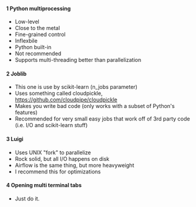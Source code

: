 


#### 1 Python multiprocessing

+ Low-level
+ Close to the metal
+ Fine-grained control
+ Inflexbile
+ Python built-in
+ Not recommended
+ Supports multi-threading better than parallelization

#### 2 Joblib

+ This one is use by scikit-learn (n_jobs parameter)
+ Uses something called cloudpickle, https://github.com/cloudpipe/cloudpickle
+ Makes you write bad code (only works with a subset of Python's features)
+ Recommended for very small easy jobs that work off of 3rd party code (i.e. I/O and scikit-learn stuff)

#### 3 Luigi

+ Uses UNIX "fork" to parallelize
+ Rock solid, but all I/O happens on disk
+ Airflow is the same thing, but more heavyweight
+ I recommend this for optimizations

#### 4 Opening multi terminal tabs

+ Just do it.

